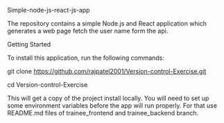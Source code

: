 Simple-node-js-react-js-app

The repository contains a simple Node.js and React application which generates a web page fetch  the user name form the api.

Getting Started

To install this application, run the following commands:

git clone https://github.com/rajpatel2001/Version-control-Exercise.git

cd Version-control-Exercise

This will get a copy of the project install locally. You will need to set up some environment variables before the app will run properly. For that use README.md files of trainee_frontend and trainee_backend branch.
